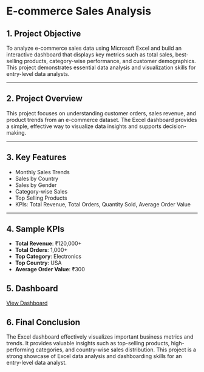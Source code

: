 #  E-commerce Sales Analysis
## 1. Project Objective

To analyze e-commerce sales data using Microsoft Excel and build an interactive dashboard that displays key metrics such as total sales, best-selling products, category-wise performance, and customer demographics. This project demonstrates essential data analysis and visualization skills for entry-level data analysts.

---

## 2. Project Overview

This project focuses on understanding customer orders, sales revenue, and product trends from an e-commerce dataset. The Excel dashboard provides a simple, effective way to visualize data insights and supports decision-making.

---

## 3. Key Features

-  Monthly Sales Trends
-  Sales by Country
-  Sales by Gender
-  Category-wise Sales
-  Top Selling Products
-  KPIs: Total Revenue, Total Orders, Quantity Sold, Average Order Value

---







## 4. Sample KPIs

- **Total Revenue**: ₹120,000+  
- **Total Orders**: 1,000+  
- **Top Category**: Electronics  
- **Top Country**: USA  
- **Average Order Value**: ₹300


## 5. Dashboard 

   <a href="https://github.com/Anitha-Kunchala/Ecommerce-Sales-Analysis/blob/main/Screenshot%202025-08-11%20124459.png">View Dashboard </a>

## 6. Final Conclusion

The Excel dashboard effectively visualizes important business metrics and trends. It provides valuable insights such as top-selling products, high-performing categories, and country-wise sales distribution. This project is a strong showcase of Excel data analysis and dashboarding skills for an entry-level data analyst.
